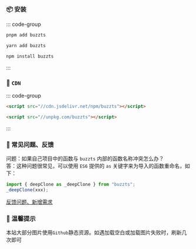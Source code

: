 <!-- <script setup>
import describe from './describe.vue'
import tags from './tags.vue'
</script> -->

<!-- <ClientOnly>
  <describe />
  <wordcloud/>
</ClientOnly> -->

<!-- ## 🏷️ 标签

<tags :className="'type-it1'" :values="['支持Vue3']" />
<tags :className="'type-it2'" :tagNameList="['浏览器']" :values="['支持任意运行在浏览器的JS语言']" :speed="100" />
<tags :className="'type-it3'" :tagNameList="['Node']" :values="['支持NodeJs']" /> -->

### 📦 安装

::: code-group

```bash [pnpm]
pnpm add buzzts
```

```bash [yarn]
yarn add buzzts
```

```bash [npm]
npm install buzzts
```

:::

### 📡 `CDN`

::: code-group

```html [jsdelivr]
<script src="//cdn.jsdelivr.net/npm/buzzts"></script>
```

```html [unpkg]
<script src="//unpkg.com/buzzts"></script>
```

:::

### 🤔 常见问题、反馈

问题：如果自己项目中的函数与 `buzzts` 内部的函数名称冲突怎么办？  
答：这种问题很常见，可以使用 `ES6` 提供的 `as` 关键字来为导入的函数重命名，如下：

```ts
import { deepClone as _deepClone } from "buzzts";
_deepClone(xxx);
```

[反馈问题、新增需求](https://github.com/kamalyes/buzzts-docs/issues/new)

### 🔔 温馨提示

本站大部分图片使用`Github`静态资源。如遇加载空白或加载图片失败时，刷新几次即可

